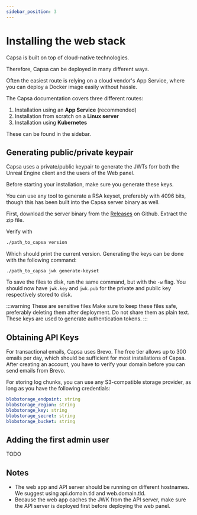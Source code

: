 ```yaml
---
sidebar_position: 3
---
```


# Installing the web stack

Capsa is built on top of cloud-native technologies.

Therefore, Capsa can be deployed in many different ways.

Often the easiest route is relying on a cloud vendor's App Service, where you can deploy a Docker image easily without hassle.

The Capsa documentation covers three different routes:

1. Installation using an **App Service** (recommended)
2. Installation from scratch on a **Linux server**
3. Installation using **Kubernetes**

These can be found in the sidebar.

## Generating public/private keypair

Capsa uses a private/public keypair to generate the JWTs forr both the Unreal Engine client and the users of the Web panel.

Before starting your installation, make sure you generate these keys.

You can use any tool to generate a RSA keyset, preferably with 4096 bits, though this has been built into the Capsa server binary as well.

First, download the server binary from the [Releases](https://github.com/capsa-gg/capsa/releases) on Github. Extract the zip file.

Verify with

```sh
./path_to_capsa version
```

Which should print the current version. Generating the keys can be done with the following command:

```
./path_to_capsa jwk generate-keyset
```

To save the files to disk, run the same command, but with the `-w` flag. You should now have `jwk.key` and `jwk.pub` for the private and public key respectively stored to disk.

:::warning These are sensitive files
Make sure to keep these files safe, preferably deleting them after deployment. Do not share them as plain text. These keys are used to generate authentication tokens.
:::

## Obtaining API Keys

For transactional emails, Capsa uses Brevo. The free tier allows up to 300 emails per day, which should be sufficient for most installations of Capsa. After creating an account, you have to verify your domain before you can send emails from Brevo.

For storing log chunks, you can use any S3-compatible storage provider, as long as you have the following credentials:

```yaml
blobstorage_endpoint: string
blobstorage_region: string
blobstorage_key: string
blobstorage_secret: string
blobstorage_bucket: string
```

## Adding the first admin user

TODO

## Notes

- The web app and API server should be running on different hostnames. We suggest using api.domain.tld and web.domain.tld.
- Because the web app caches the JWK from the API server, make sure the API server is deployed first before deploying the web panel.
